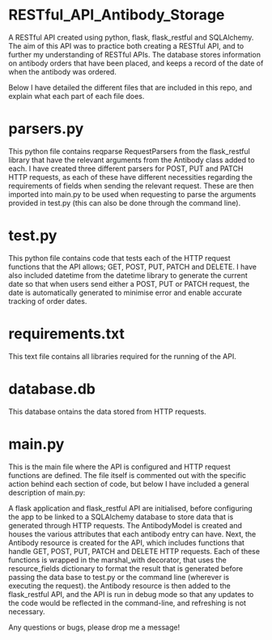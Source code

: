 # RESTful_API_Antibody_Storage
A RESTful API created using python, flask, flask_restful and SQLAlchemy. The aim of this API was to practice both creating a RESTful API, and to further my understanding of RESTful APIs. The database stores information on antibody orders that have been placed, and keeps a record of the date of when the antibody was ordered.

Below I have detailed the different files that are included in this repo, and explain what each part of each file does.

# parsers.py
This python file contains reqparse RequestParsers from the flask_restful library that have the relevant arguments from the Antibody class added to each. I have created three different parsers for POST, PUT and PATCH HTTP requests, as each of these have different necessities regarding the requirements of fields when sending the relevant request. These are then imported into main.py to be used when requesting to parse the arguments provided in test.py (this can also be done through the command line).

# test.py
This python file contains code that tests each of the HTTP request functions that the API allows; GET, POST, PUT, PATCH and DELETE. I have also included datetime from the datetime library to generate the current date so that when users send either a POST, PUT or PATCH request, the date is automatically generated to minimise error and enable accurate tracking of order dates.

# requirements.txt
This text file contains all libraries required for the running of the API.

# database.db
This database ontains the data stored from HTTP requests.

# main.py
This is the main file where the API is configured and HTTP request functions are defined. The file itself is commented out with the specific action behind each section of code, but below I have included a general description of main.py:

A flask application and flask_restful API are initialised, before configuring the app to be linked to a SQLAlchemy database to store data that is generated through HTTP requests. The AntibodyModel is created and houses the various attributes that each antibody entry can have. Next, the Antibody resource is created for the API, which includes functions that handle GET, POST, PUT, PATCH and DELETE HTTP requests. Each of these functions is wrapped in the marshal_with decorator, that uses the resource_fields dictionary to format the result that is generated before passing the data base to test.py or the command line (wherever is executing the request). the Antibody resource is then added to the flask_restful API, and the API is run in debug mode so that any updates to the code would be reflected in the command-line, and refreshing is not necessary.

Any questions or bugs, please drop me a message!

